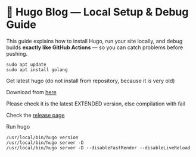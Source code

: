 # 🧩 Hugo Blog — Local Setup & Debug Guide

This guide explains how to install Hugo, run your site locally, and debug builds **exactly like GitHub Actions** — so you can catch problems before pushing.

```
sudo apt update
sudo apt install golang
```

Get latest hugo (do not install from repository, because it is very old)

Download from [here](https://github.com/gohugoio/hugo/releases/download/v0.152.0/hugo_extended_0.152.0_linux-amd64.deb)

Please check it is the latest EXTENDED version, else compilation with fail

Check the [release page](https://github.com/gohugoio/hugo/releases/tag/v0.152.0)


Run hugo
```
/usr/local/bin/hugo version
/usr/local/bin/hugo server -D
/usr/local/bin/hugo server -D --disableFastRender --disableLiveReload
```



